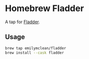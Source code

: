 # Homebrew Fladder
A tap for [Fladder](https://github.com/DonutWare/Fladder).

## Usage
```sh
brew tap emilymclean/fladder
brew install --cask fladder
```
